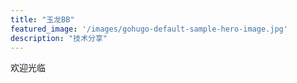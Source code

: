 ```yaml
---
title: "玉龙BB"
featured_image: '/images/gohugo-default-sample-hero-image.jpg'
description: "技术分享"
---
```

欢迎光临
